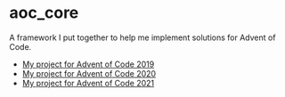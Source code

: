 # aoc_core

A framework I put together to help me implement solutions for Advent of Code.

* [My project for Advent of Code 2019](https://github.com/isavegas/aoc_2019)
* [My project for Advent of Code 2020](https://github.com/isavegas/aoc_2020)
* [My project for Advent of Code 2021](https://github.com/isavegas/aoc_2021)
